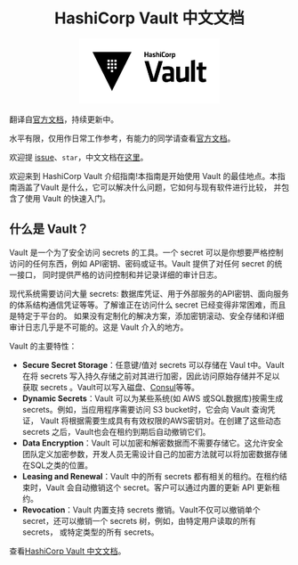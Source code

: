 <h1 align="center">
  HashiCorp Vault 中文文档
</h1>
<p align="center">
  <img alt="HashiCorp Vault" src="docs/imgs/logo.png" width="50%" height="">
</p>

翻译自[官方文档](https://www.vaultproject.io/)，持续更新中。

水平有限，仅用作日常工作参考，有能力的同学请查看[官方文档](https://www.vaultproject.io/)。

欢迎提 [issue](https://github.com/shipengqi/vault-docs-Zh-CN/issues)、`star`，中文文档在[这里](https://shipengqi.github.io/vault-docs-Zh-CN)。


欢迎来到 HashiCorp Vault 介绍指南!本指南是开始使用 Vault 的最佳地点。本指南涵盖了Vault 是什么，它可以解决什么问题，它如何与现有软件进行比较，
并包含了使用 Vault 的快速入门。

## 什么是 Vault？
Vault 是一个为了安全访问 secrets 的工具。一个 secret 可以是你想要严格控制访问的任何东西，例如 API密钥、密码或证书。Vault 提供了对任何 secret 的统一接口，
同时提供严格的访问控制和并记录详细的审计日志。

现代系统需要访问大量 secrets: 数据库凭证、用于外部服务的API密钥、面向服务的体系结构通信凭证等等。了解谁正在访问什么 secret 已经变得非常困难，而且是特定于平台的。
如果没有定制化的解决方案，添加密钥滚动、安全存储和详细审计日志几乎是不可能的。这是 Vault 介入的地方。

Vault 的主要特性：
- **Secure Secret Storage**：任意键/值对 secrets 可以存储在 Vaul t中。Vault 在将 secrets 写入持久存储之前对其进行加密，因此访问原始存储并不足以
获取 secrets 。Vault可以写入磁盘、[Consul](https://www.consul.io/)等等。
- **Dynamic Secrets**：Vault 可以为某些系统(如 AWS 或SQL数据库)按需生成 secrets。例如，当应用程序需要访问 S3 bucket时，它会向 Vault 查询凭证，
Vault 将根据需要生成具有有效权限的AWS密钥对。在创建了这些动态 secrets 之后，Vault也会在租约到期后自动撤销它们。
- **Data Encryption**：Vault 可以加密和解密数据而不需要存储它。这允许安全团队定义加密参数，开发人员无需设计自己的加密方法就可以将加密数据存储在SQL之类的位置。
- **Leasing and Renewal**：Vault 中的所有 secrets 都有相关的租约。在租约结束时，Vault 会自动撤销这个 secret。客户可以通过内置的更新 API 更新租约。
- **Revocation**：Vault 内置支持 secrets 撤销。Vault不仅可以撤销单个 secret，还可以撤销一个 secrets 树，例如，由特定用户读取的所有 secrets，
或特定类型的所有 secrets。


查看[HashiCorp Vault 中文文档](https://shipengqi.github.io/vault-docs-Zh-CN)。